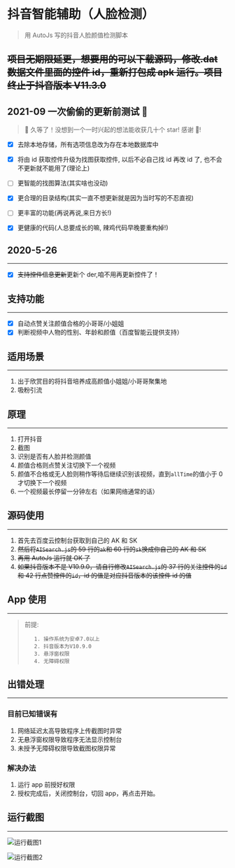 # 抖音智能辅助（人脸检测）

> 用 AutoJs 写的抖音人脸颜值检测脚本

## ~~项目无期限延更，想要用的可以下载源码，修改.dat 数据文件里面的控件 id，重新打包成 apk 运行。项目终止于抖音版本 V11.3.0~~

## 2021-09 一次偷偷的更新前测试 🚀

> 👋 久等了！没想到一个一时兴起的想法能收获几十个 star! 感谢 🙏‍!

- [x] 去除本地存储，所有选项信息改为存在本地数据库中

- [x] 将由 id 获取控件升级为找图获取控件, 以后不必自己找 id 再改 id 了, 也不会不更新就不能用了(理论上)

- [ ] 更智能的找图算法(其实啥也没动)

- [x] 更合理的目录结构(其实一直不想更新就是因为当时写的不忍直视)

- [ ] 更丰富的功能(再说再说,来日方长!)

- [x] 更健康的代码(人总要成长的嘛, 辣鸡代码早晚要重构掉!)

## 2020-5-26

---

- [x] ~~支持控件信息更新~~更新个 der,咱不用再更新控件了！

## 支持功能

---

- [x] 自动点赞关注颜值合格的小哥哥/小姐姐
- [x] 判断视频中人物的性别、年龄和颜值（百度智能云提供支持）

## 适用场景

---

1. 出于欣赏目的将抖音培养成高颜值小姐姐/小哥哥聚集地
2. 吸粉引流

## 原理

---

1. 打开抖音
2. 截图
3. 识别是否有人脸并检测颜值
4. 颜值合格则点赞关注切换下一个视频
5. 颜值不合格或无人脸则稍作等待后继续识别该视频，直到`allTime`的值小于 0 才切换下一个视频
6. 一个视频最长停留一分钟左右（如果网络通常的话）

## 源码使用

---

1. 首先去百度云控制台获取到自己的 AK 和 SK
2. ~~然后将`AISearch.js`的 59 行的`ak`和 60 行的`sk`换成你自己的 AK 和 SK~~
3. ~~再用 AutoJs 运行就 OK 了~~
4. ~~如果抖音版本不是 V10.9.0，请自行修改`AISearch.js`的 37 行的关注控件的`id`和 42 行点赞控件的`id`，id 的值是对应抖音版本的该控件 id 的值~~

## App 使用

---

> 前提:
>
>        1. 操作系统为安卓7.0以上
>        2. 抖音版本为V10.9.0
>        3. 悬浮窗权限
>        4. 无障碍权限

## 出错处理

---

### 目前已知错误有

1. 网络延迟太高导致程序上传截图时异常
2. 无悬浮窗权限导致程序无法显示控制台
3. 未授予无障碍权限导致截图权限异常

### 解决办法

1. 运行 app 前授好权限
2. 授权完成后，关闭控制台，切回 app，再点击开始。

## 运行截图

---

![运行截图1](img/运行截图1.png)

![运行截图2](img/运行截图2.png)
